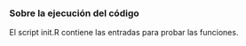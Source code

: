 ### Sobre la ejecución del código

El script init.R contiene las entradas para probar las funciones.

